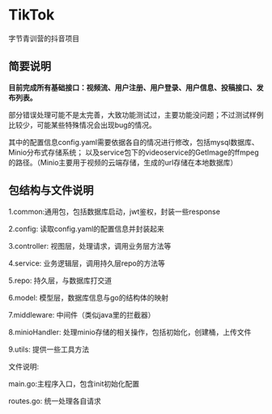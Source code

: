 
# TikTok
字节青训营的抖音项目

## 简要说明
**目前完成所有基础接口：视频流、用户注册、用户登录、用户信息、投稿接口、发布列表。**

部分错误处理可能不是太完善，大致功能测试过，主要功能没问题；不过测试样例比较少，可能某些特殊情况会出现bug的情况。

其中的配置信息config.yaml需要依据各自的情况进行修改，包括mysql数据库、Minio分布式存储系统； 以及service包下的videoservice的GetImage的ffmpeg的路径。（Minio主要用于视频的云端存储，生成的url存储在本地数据库）


## 包结构与文件说明
1.common:通用包，包括数据库启动，jwt鉴权，封装一些response

2.config: 读取config.yaml的配置信息并封装起来

3.controller: 视图层，处理请求，调用业务层方法等

4.service: 业务逻辑层，调用持久层repo的方法等

5.repo: 持久层，与数据库打交道

6.model: 模型层，数据库信息与go的结构体的映射

7.middleware: 中间件（类似java里的拦截器）

8.minioHandler: 处理minio存储的相关操作，包括初始化，创建桶，上传文件

9.utils: 提供一些工具方法

文件说明:

main.go:主程序入口，包含init初始化配置

routes.go: 统一处理各自请求